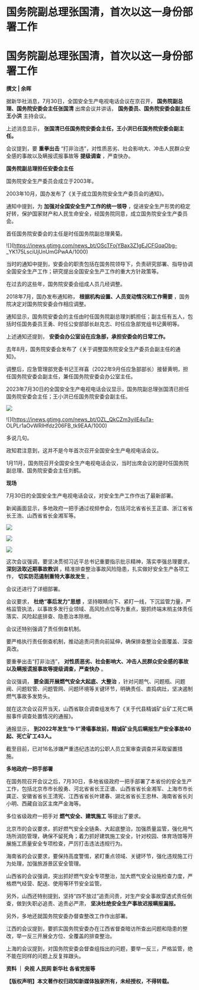 # 国务院副总理张国清，首次以这一身份部署工作

# 国务院副总理张国清，首次以这一身份部署工作

**撰文 | 余晖**

据新华社消息，7月30日，全国安全生产电视电话会议在京召开， **国务院副总理、国务院安委会主任张国清** 出席会议并讲话，
**国务委员、国务院安委会副主任王小洪** 主持会议。

上述消息显示， **张国清已任国务院安委会主任，王小洪已任国务院安委会副主任。**

会议提到，要 **重拳出击** “打非治违”，对性质恶劣、社会影响大、冲击人民群众安全感的事故以及瞒报谎报事故等 **提级调查** ，严查快办。

**国务院副总理担任安委会主任**

国务院安全生产委员会成立于2003年。

2003年10月，国办发布了《关于成立国务院安全生产委员会的通知》。

通知中提到，为 **加强对全国安全生产工作的统一领导** ，促进安全生产形势的稳定好转，保护国家财产和人民生命安全，经国务院同意，成立国务院安全生产委员会。

首任国务院安委会的主任是时任国务院副总理黄菊。

![](https://inews.gtimg.com/news_bt/OScTFojYBax3Z1gEJCFGqaObg-
_YK175LsciUjUnUmGPwAA/1000)

当时的通知中提到，安委会的职责包括在国务院领导下，负责研究部署、指导协调全国安全生产工作；研究提出全国安全生产工作的重大方针政策等。

在过去的这些年，国务院安委会组成人员几经调整。

2018年7月，国办发布通知称， **根据机构设置、人员变动情况和工作需要** ，国务院决定对国务院安委会作相应调整。

通知显示，国务院安委会的主任由时任国务院副总理刘鹤担任；副主任有五人，包括时任国务委员王勇、时任公安部部长赵克志、时任应急部党组书记黄明等。

上述通知还提到， **安委会办公室设在应急部，承担安委会的日常工作。**

去年8月，国务院安委会发布了《关于调整国务院安全生产委员会副主任的通知》。

调整后，应急管理部党委书记王祥喜（2022年9月任应急部部长）接替黄明，担任国务院安委会副主任，兼任国务院安委会办公室主任。

2023年7月30日的全国安全生产电视电话会议显示，国务院副总理张国清已担任国务院安委会主任；王小洪已任国务院安委会副主任。

![](https://inews.gtimg.com/news_bt/OPP5DKlaU_RadoICpqwP8PWfgmfX5hCzgATrcqb54IIvAAA/1000)

![](https://inews.gtimg.com/news_bt/OZL_QkCZm3yiIE4uTa-
OLPLr1aOvWRIHfdz206FB_tk9EAA/1000)

多说几句。

政知君注意到，这并不是今年首次召开全国安全生产电视电话会议。

1月11月，国务院召开全国安全生产电视电话会议，当时出席会议的是时任国务院副总理、国务院安委会主任刘鹤。

**现场**

7月30日的全国安全生产电视电话会议，对安全生产工作作出了最新部署。

新闻画面显示，多地政府一把手通过视频参会，包括河北省省长王正谱、浙江省省长王浩、山西省省长金湘军等。

![](https://inews.gtimg.com/news_bt/O_OeRKE6QYl65mxYFxXSR0maaLUQz9f9ZhChUCrDg90WcAA/1000)

![](https://inews.gtimg.com/news_bt/Oo6M-LzTGfx0fqp6XMnWUiTKrtqrltzW8SJfLZMquYIYUAA/1000)

![](https://inews.gtimg.com/news_bt/ObpHPD1yrIHJkNK8-L8nIt1l1s_sAm9unSVLrIkj58cUwAA/1000)

这次会议强调，要坚决贯彻习近平总书记重要指示批示精神，落实李强总理要求， **深刻汲取近期事故教训**
，精准排查整治事故风险隐患，扎实做好安全生产各项工作， **切实防范遏制重特大事故发生** 。

会议还进行了详细部署。

会议要求， **杜绝“事后发力”思想**
，坚持眼睛向下、紧盯一线，下沉监管力量，严格监管执法，以事故多发行业领域、高风险点位等为重点，狠抓终端末梢主体责任落实、风险起底排查、隐患治本除根。

会议还特别强调了责任倒查机制。

要严格执行责任倒查机制，推动追责问责向前延伸，确保排查整治全面覆盖、深查真改。

要重拳出击“打非治违”， **对性质恶劣、社会影响大、冲击人民群众安全感的事故以及瞒报谎报事故等提级调查，严查快办** 。

会议强调， **要全面开展燃气安全大起底、大整治**
，针对问题气、问题瓶、问题阀、问题软管、问题管网、问题环境等关键环节，明确责任、直捣病灶，坚决遏制燃气事故多发势头。

就在这次会议召开当天，山西省联合调查组发布了《关于代县精诚矿业矿工死亡瞒报事件调查处置情况的通报》。

通报显示， **到2022年发生“9·1”滑塌事故前，精诚矿业先后瞒报生产安全事故40起、死亡矿工43人。**

截至目前，已对16名涉嫌严重违纪违法的公职人员立案审查调查并采取留置措施。

**多地政府一把手部署**

在国务院召开会议之后，7月30日，多地省级政府一把手部署了本省份的安全生产工作，包括北京市市长殷勇、河北省省长王正谱、山西省省长金湘军、上海市市长龚正、安徽省省长王清宪、江西省省长叶建春、湖北省省长王忠林、海南省省长刘小明、西藏自治区主席严金海等。

多位省级政府一把手对 **燃气安全、建筑施工** 等提出了要求。

北京市的会议要求，抓好燃气安全全链条、大起底整治，加强质量监管，强化用气场所消防管理，确保不留死角；着力抓好建筑施工安全，针对校园、体育场馆等开展施工质量安全专项检查，严厉打击违法违规行为。

海南省的会议要求，要保持高度警惕，紧盯重点领域、关键环节，强化违规施工行为处理，加强旅游景区安全管理。

山西省的会议强调，突出抓好燃气安全专项整治，加大燃气安全设施检查力度，严格燃气经营、配送、使用等环节安全监管。

另外，山西还特别提到，坚持“四不放过”追责问责，对生产安全事故穿透式责任倒查，做到失职必追责、追责必严肃， **坚决杜绝安全生产事故迟报瞒报漏报。**

另外，多地还就国务院安委办督查整改工作作出部署。

江西的会议提到，要抓实国务院安委办在江西省督查暗访所查出问题和隐患的整改，举一反三开展全方位、全覆盖的排查整治。

上海的会议提到，对国务院安委会督查组指出的问题，要举一反三，严格监管，绝不能在同样的问题上反复摔跟头。

**资料 ｜ 央视 人民网 新华社 各省党报等**

**【版权声明】本文著作权归政知新媒体独家所有，未经授权，不得转载。**

